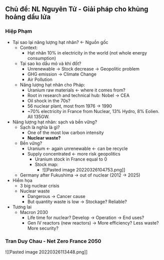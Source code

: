 ## Chủ đề: NL Nguyên Tử - Giải pháp cho khủng hoảng dầu lửa

### Hiệp Phạm
- Tại sao lại năng lượng hạt nhân? <- Nguồn gốc
	- Context:
		- Hạt nhân 10% in electricity in the world (not whole energy consumption)
	- Tại sao ko dầu mỏ và khí đốt?
		- Unrenewable -> Stock decrease -> Geopolitic problem
		- GHG emission -> Climate Change
		- Air Pollution
	- Năng lượng hạt nhân cho Pháp:
		- Uranium raw materials <- where it comes from?
		- Root in research and technical hub: Nobel -> CEA
		- Oil shock in the 70s?
		- 56 nuclear plant, most from 1976 -> 1990 
		- ~70% electricity in France from Nuclear, 13% Hydro, 8% Eolien. All 135GW.
- Năng lượng hạt nhân: sạch và bền vững?
	- Sạch là nghĩa là gì?
		- One of the most low carbon intensity
		- **Nuclear waste?**
	- Bền vững? 
		- Uranium <- again unrenewable <- can be recycle
		- Supply concentrated <- more risk geopolitics
			- Uranium stock in France equal to 0
			- Stock map: 
				- ![[Pasted image 20220326104753.png]]
	- Germany after Fukushima -> out of nuclear (2012 -> 2025)
- Hiểm họa
	- 3 big nuclear crisis
	- Nuclear waste
		- Dangerous -> Cancer cause
		- But quantity waste is low -> Stockage? Reliable?
- Tương lai
	- Macron 2030
		- Life time for nuclear? Develop -> Operation -> End uses?
		- Gen IV reactors (new reactors) -> More efficiency? Less waste? More security?

### Tran Duy Chau - Net Zero France 2050
![[Pasted image 20220326113448.png]]